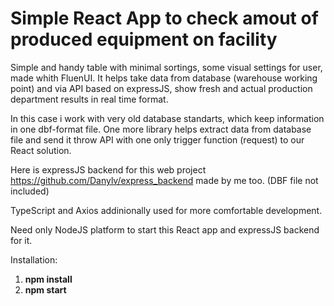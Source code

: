 # Simple React App to check amout of produced equipment on facility

Simple and handy table with minimal sortings, some visual settings for user, made whith FluenUI. It helps take data from database (warehouse working point) and via API based on expressJS, show fresh and actual production department results in real time format.

In this case i work with very old database standarts, which keep information in one dbf-format file. One more library helps extract data from database file and send it throw API with one only trigger function (request) to our React solution.

Here is expressJS backend for this web project https://github.com/Danylv/express_backend made by me too.
(DBF file not included)

TypeScript and Axios addinionally used for more comfortable development.

Need only NodeJS platform to start this React app and expressJS backend for it.

Installation:
1. <b>npm install</b>
2. <b>npm start</b>
